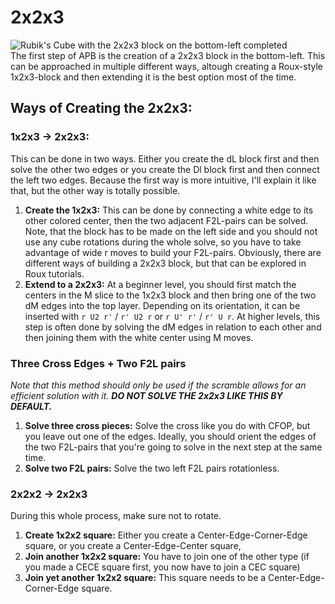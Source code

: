 # 2x2x3
![Rubik's Cube with the 2x2x3 block on the bottom-left completed](https://visualcube.api.cubing.net/?fmt=svg&size=250&stage=2x2x3-y&r=y-15x20&bg=t)<br>
The first step of APB is the creation of a 2x2x3 block in the bottom-left. This can be approached in multiple different ways, altough creating a Roux-style 1x2x3-block and then extending it is the best option most of the time.
## Ways of Creating the 2x2x3:
### 1x2x3 → 2x2x3:
This can be done in two ways. Either you create the dL block first and then solve the other two edges or you create the Dl block first and then connect the left two edges. Because the first way is more intuitive, I'll explain it like that, but the other way is totally possible.
1. **Create the 1x2x3:** This can be done by connecting a white edge to its other colored center, then the two adjacent F2L-pairs can be solved. Note, that the block has to be made on the left side and you should not use any cube rotations during the whole solve, so you have to take advantage of wide r moves to build your F2L-pairs. Obviously, there are different ways of building a 2x2x3 block, but that can be explored in Roux tutorials.
2. **Extend to a 2x2x3:** At a beginner level, you should first match the centers in the M slice to the 1x2x3 block and then bring one of the two dM edges into the top layer. Depending on its orientation, it can be inserted with `r U2 r'` / `r' U2 r` or `r U' r'` / `r' U r`. At higher levels, this step is often done by solving the dM edges in relation to each other and then joining them with the white center using M moves.
### Three Cross Edges + Two F2L pairs
*Note that this method should only be used if the scramble allows for an efficient solution with it. **DO NOT SOLVE THE 2x2x3 LIKE THIS BY DEFAULT.***
1. **Solve three cross pieces:** Solve the cross like you do with CFOP, but you leave out one of the edges. Ideally, you should orient the edges of the two F2L-pairs that you're going to solve in the next step at the same time.
2. **Solve two F2L pairs:** Solve the two left F2L pairs rotationless.
### 2x2x2 → 2x2x3
During this whole process, make sure not to rotate.
1. **Create 1x2x2 square:** Either you create a Center-Edge-Corner-Edge square, or you create a Center-Edge-Center square,
2. **Join another 1x2x2 square:** You have to join one of the other type (if you made a CECE square first, you now have to join a CEC square)
3. **Join yet another 1x2x2 square:** This square needs to be a Center-Edge-Corner-Edge square.